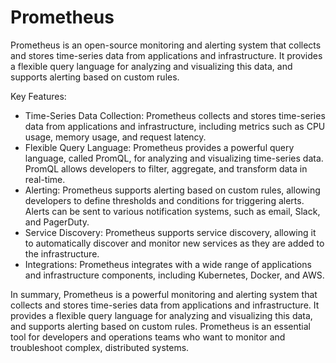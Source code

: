 # Prometheus

Prometheus is an open-source monitoring and alerting system that collects
and stores time-series data from applications and infrastructure. It provides
a flexible query language for analyzing and visualizing this data, and supports
alerting based on custom rules.

Key Features:

- Time-Series Data Collection: Prometheus collects and stores time-series
data from applications and infrastructure, including metrics such as CPU usage,
memory usage, and request latency.
- Flexible Query Language: Prometheus provides a powerful query language,
called PromQL, for analyzing and visualizing time-series data. PromQL allows
developers to filter, aggregate, and transform data in real-time.
- Alerting: Prometheus supports alerting based on custom rules, allowing developers
to define thresholds and conditions for triggering alerts. Alerts can be sent
to various notification systems, such as email, Slack, and PagerDuty.
- Service Discovery: Prometheus supports service discovery, allowing it to
automatically discover and monitor new services as they are added to the infrastructure.
- Integrations: Prometheus integrates with a wide range of applications and
infrastructure components, including Kubernetes, Docker, and AWS.

In summary, Prometheus is a powerful monitoring and alerting system that collects
and stores time-series data from applications and infrastructure. It provides
a flexible query language for analyzing and visualizing this data, and supports
alerting based on custom rules. Prometheus is an essential tool for developers
and operations teams who want to monitor and troubleshoot complex, distributed
systems.
